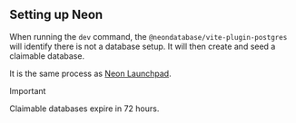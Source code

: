 ## Setting up Neon

When running the `dev` command, the `@neondatabase/vite-plugin-postgres` will identify there is not a database setup. It will then create and seed a claimable database.

It is the same process as [Neon Launchpad](https://neon.new).

> [!IMPORTANT]  
> Claimable databases expire in 72 hours.

